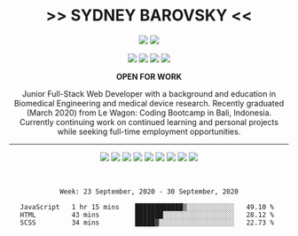 <div align="center">

# >> SYDNEY BAROVSKY <<

[<img src="https://img.shields.io/badge/portfolio-000000.svg?&style=for-the-badge&logoColor=white" />](https://www.sydneybarovsky.com/)
[<img src="https://img.shields.io/badge/gmail-B23121.svg?&style=for-the-badge&logo=gmail&logoColor=white" />](mailto:sbarovsky@gmail.com/)

[<img src="https://img.shields.io/badge/linkedin-0077B5.svg?&style=for-the-badge&logo=linkedin&logoColor=white" />](https://www.linkedin.com/in/sydneybarovsky/)
[<img src="https://img.shields.io/badge/github-24292E.svg?&style=for-the-badge&logo=github&logoColor=white" />](https://www.github.com/sydneybroccoli)
[<img src="https://img.shields.io/badge/code wars-AC2E22.svg?&style=for-the-badge&logo=codewars&logoColor=white" />](https://www.codewars.com/users/sydneybroccoli)
[<img src="https://img.shields.io/badge/stack overflow-F48024.svg?&style=for-the-badge&logo=stackoverflow&logoColor=white" />](https://stackoverflow.com/users/13605463/sydney-broccoli?tab=profile)

<!-- [<img src="https://img.shields.io/badge/$MESSAGE-$COLOR.svg?&style=for-the-badge&logo=$SIMPLEICONLOGO&logoColor=white" />]($LINK) -->

**OPEN FOR WORK**

Junior Full-Stack Web Developer with a background and education in Biomedical Engineering and medical device research.  Recently graduated (March 2020) from Le Wagon: Coding Bootcamp in Bali, Indonesia.  Currently continuing work on continued learning and personal projects while seeking full-time employment opportunities.

---

[<img src="https://img.shields.io/badge/html5%20-%23E34F26.svg?&style=for-the-badge&logo=html5&logoColor=white"/>](#)
[<img src="https://img.shields.io/badge/css3%20-%231572B6.svg?&style=for-the-badge&logo=css3&logoColor=white"/>](#)
[<img src="https://img.shields.io/badge/javascript%20-%23323330.svg?&style=for-the-badge&logo=javascript&logoColor=%23F7DF1E"/>](#)
[<img src="https://img.shields.io/badge/ruby-%23CC342D.svg?&style=for-the-badge&logo=ruby&logoColor=white"/>](#)
[<img src="https://img.shields.io/badge/react%20-%2320232a.svg?&style=for-the-badge&logo=react&logoColor=%2361DAFB"/>](#)
[<img src="https://img.shields.io/badge/rails%20-%23CC0000.svg?&style=for-the-badge&logo=ruby-on-rails&logoColor=white"/>](#)
[<img src="https://img.shields.io/badge/git%20-%23F05033.svg?&style=for-the-badge&logo=git&logoColor=white"/>](#)
[<img src="https://img.shields.io/badge/github%20-%23121011.svg?&style=for-the-badge&logo=github&logoColor=white"/>](#)
[<img src="https://img.shields.io/badge/heroku%20-%23430098.svg?&style=for-the-badge&logo=heroku&logoColor=white"/>](#)

<br>

<!--START_SECTION:waka-->
```text
Week: 23 September, 2020 - 30 September, 2020

JavaScript   1 hr 15 mins    ████████████▒░░░░░░░░░░░░   49.10 % 
HTML         43 mins         ███████░░░░░░░░░░░░░░░░░░   28.12 % 
SCSS         34 mins         █████▓░░░░░░░░░░░░░░░░░░░   22.73 % 
```
<!--END_SECTION:waka-->

<!-- **CURRENT PROJECTS** -->

<!-- [![sydneybroccoli/the-milehigh-club - GitHub](https://gh-card.dev/repos/sydneybroccoli/the-milehigh-club.svg)](https://github.com/sydneybroccoli/the-milehigh-club)
[![josephdriver/right-dose - GitHub](https://gh-card.dev/repos/josephdriver/right-dose.svg)](https://github.com/josephdriver/right-dose)
 -->
</div>
